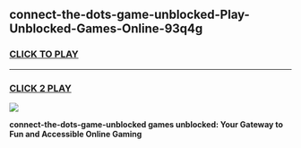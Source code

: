 
## connect-the-dots-game-unblocked-Play-Unblocked-Games-Online-93q4g
<h3>
<a href="https://premium76.site?title=connect-the-dots-game-unblocked&ref=25A">CLICK TO PLAY</a></h3>
<hr>

<h3>
<a href="https://premium76.site?title=connect-the-dots-game-unblocked&ref=25A">CLICK 2 PLAY</a>
  
</h3>

<a href="https://premium76.site?title=connect-the-dots-game-unblocked&ref=25A"><img src="https://clearcache.store/games.png"></a>


**connect-the-dots-game-unblocked games unblocked: Your Gateway to Fun and Accessible Online Gaming**
